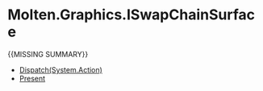 ﻿  
# Molten.Graphics.ISwapChainSurface
{{MISSING SUMMARY}}
  
*  [Dispatch(System.Action)](docs/Molten.Render/Molten/Graphics/ISwapChainSurface/Dispatch.md)  
*  [Present](docs/Molten.Render/Molten/Graphics/ISwapChainSurface/Present.md)